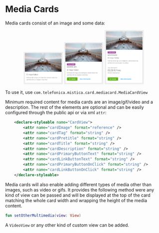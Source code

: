 # Media Cards

Media cards consist of an image and some data:

<p align="center">
    <img width="25%" src="../../../../../../../../../doc/images/media_cards/mediaCard1.png">
    <img width="25%" src="../../../../../../../../../doc/images/media_cards/mediaCard2.png">
    <img width="25%" src="../../../../../../../../../doc/images/media_cards/mediaCard3.png">
</p>

To use it, use `com.telefonica.mistica.card.mediacard.MediaCardView`

Minimum required content for media cards are an image/gif/video and a description. The rest of the elements are optional and can be easily 
configured through the public api or via xml `attr`: 

```xml
    <declare-styleable name="CardView">
        <attr name="cardImage" format="reference" />
        <attr name="cardTag" format="string" />
        <attr name="cardPretitle" format="string" />
        <attr name="cardTitle" format="string" />
        <attr name="cardDescription" format="string" />
        <attr name="cardPrimaryButtonText" format="string" />
        <attr name="cardLinkButtonText" format="string" />
        <attr name="cardPrimaryButtonOnClick" format="string" />
        <attr name="cardLinkButtonOnClick" format="string" />
    </declare-styleable>
```

Media cards will also enable adding different types of media other than images, such as video or gifs. 
It provides the following method were any kind of view can be passed and will be displayed at the top
of the card matching the whole card width and wrapping the height of the media content. 

```kotlin
fun setOtherMultimedia(view: View)
```

A `VideoView` or any other kind of custom view can be added. 

